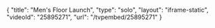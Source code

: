 {
    "title": "Men's Floor Launch",
    "type": "solo",
    "layout": "iframe-static",
    "videoId": "25895271",
    "url": "\/tvpembed\/25895271"
}